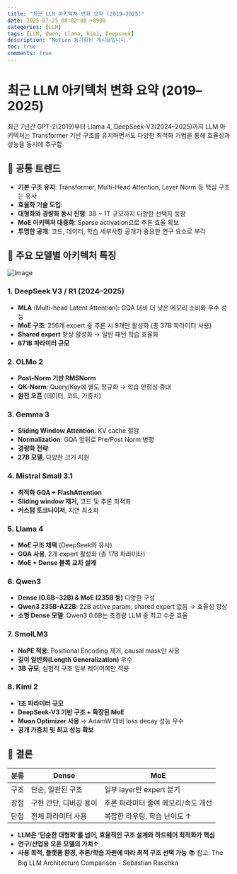 ```yaml
---
title: "최근 LLM 아키텍처 변화 요약 (2019–2025)"
date: 2025-07-25 08:02:00 +0900
categories: [LLM]
tags: [LLM, Qwen, Llama, Kimi, Deepseek]
description: "Notion 동기화된 게시글입니다."
toc: true
comments: true
---
```


# 최근 LLM 아키텍처 변화 요약 (2019–2025)

최근 7년간 GPT-2(2019)부터 Llama 4, DeepSeek-V3(2024–2025)까지 LLM 아키텍처는 Transformer 기반 구조를 유지하면서도 다양한 최적화 기법을 통해 효율성과 성능을 동시에 추구함.

## 🔑 공통 트렌드

- **기본 구조 유지**: Transformer, Multi-Head Attention, Layer Norm 등 핵심 구조는 유사
- **효율화 기술 도입**:
- **대형화와 경량화 동시 진행**: 3B ~ 1T 규모까지 다양한 선택지 등장
- **MoE 아키텍처 대중화**: Sparse activation으로 추론 효율 확보
- **투명한 공개**: 코드, 데이터, 학습 세부사항 공개가 중요한 연구 요소로 부각
## 📌 주요 모델별 아키텍처 특징

![Image](https://prod-files-secure.s3.us-west-2.amazonaws.com/e6db513d-ec54-40ff-aa74-2487b0bcfe15/ac24fdd3-febf-45c7-8e99-afb6446591d8/image.png?X-Amz-Algorithm=AWS4-HMAC-SHA256&X-Amz-Content-Sha256=UNSIGNED-PAYLOAD&X-Amz-Credential=ASIAZI2LB466UVTGDVJZ%2F20250725%2Fus-west-2%2Fs3%2Faws4_request&X-Amz-Date=20250725T222347Z&X-Amz-Expires=3600&X-Amz-Security-Token=IQoJb3JpZ2luX2VjECUaCXVzLXdlc3QtMiJIMEYCIQDyhf7gOXMR9gwbNLMMQ10zdvhcgynaX1OUrAEfuqjztAIhAKBkqKFgEDt%2BAdrH3Fql4QycQLgw83BTNeYvXALkUm0vKv8DCE4QABoMNjM3NDIzMTgzODA1Igy0qg9HtSKF0tmzvQwq3AOPMjacxmec7DXWwNOImuvidRqbDTODgr4MH6Kx1uDW776PAK9kHk6Iej3bL6GQWF4baDBxTEU1ihWF5C%2By%2F%2Faj%2F47e3WDlkAvTKFExmG3%2FO5g9QiOK7sJ0RkJVJpzvzfvcmbeHGjcec0RdwfiDqSLyfNNAX8zNYgn%2BnWVtpFAwt7V%2Btc7ODsIKE0Ezv3hZ8nKn%2F1g0UfSzKjzkUIcIAeH8tfzYYynE415J3MAm06lKcTK%2FkL26Q9m9ZSjt9abb45ROVQBbRDhYxdVv5Ze9LBpJpYQTvid0NaHjd8E57GWmzokMko1%2FcHBo7KWIcdEhnTv3%2B3%2FykvhGpqJ%2B9%2BB9FgnzWCgzCrH7vhTytFj5syHu1ksLvGalNeo0QBqM93UKrMlxlDAgDQzyubqZiHIeUHXlBqL4DRCWbek6ZXW%2B%2FwhiFUNIadhzVBhVbTufQV%2FOCnf3dE1fi5CEB5Nx2RMV5SCjddG%2Braz8tXHPcj8CZxQvagvh4e7YOYBxvaxk1QzOR3F8zkPJvR4HssdlZW0aNTcM%2BYILnk2xblDdz9wRZ3ZVl17GiDe8Izq7pS15qTh4G0Fh1yu0KAmEKBpjMbqWbQIbzAcDHA6uqc6BHwpGiF0uLXX4CQaSKlzJz%2B7GszCL0o%2FEBjqkAaegGTDn56r5EMKi1WTMoqOm6jY9L8DEA5218DouPJyl2aXBynPbdg0AFz6tXrytwNn4U4VwjoyoCjWkwa%2FNghsObaxzX1RN3ZQ%2FG8uopE2MeS2uq1Hht%2BfQWIgMLn05euXCkgbIf5QQt5T3VPdiDzcIeWn1w0yk645AsaHMxhifhT1i%2Bgl9tSfcd5IHM3vM6no91iIrhAT4cMJYRH6HErpt1iPN&X-Amz-Signature=05f23851220a5c089b7b9fa1b4a0d757ba4fa36bd866d6c000fa5e042880ff0f&X-Amz-SignedHeaders=host&x-amz-checksum-mode=ENABLED&x-id=GetObject)

### 1. DeepSeek V3 / R1 (2024–2025)

- **MLA** (Multi-head Latent Attention): GQA 대비 더 낮은 메모리 소비와 우수 성능
- **MoE 구조**: 256개 expert 중 추론 시 9개만 활성화 (총 37B 파라미터 사용)
- **Shared expert** 항상 활성화 → 일반 패턴 학습 효율화
- **671B 파라미터 규모**
### 2. OLMo 2

- **Post-Norm 기반 RMSNorm**
- **QK-Norm**: Query/Key에 별도 정규화 → 학습 안정성 증대
- **완전 오픈** (데이터, 코드, 가중치)
### 3. Gemma 3

- **Sliding Window Attention**: KV cache 절감
- **Normalization**: GQA 앞뒤로 Pre/Post Norm 병행
- **경량화 전략**:
- **27B 모델**, 다양한 크기 지원
### 4. Mistral Small 3.1

- **최적화 GQA + FlashAttention**
- **Sliding window 제거**, 코드 및 추론 최적화
- **커스텀 토크나이저**, 지연 최소화
### 5. Llama 4

- **MoE 구조 채택** (DeepSeek와 유사)
- **GQA 사용**, 2개 expert 활성화 (총 17B 파라미터)
- **MoE + Dense 블록 교차 설계**
### 6. Qwen3

- **Dense (0.6B~32B) & MoE (235B 등)** 다양한 구성
- **Qwen3 235B-A22B**: 22B active param, shared expert 없음 → 효율성 향상
- **소형 Dense 모델**: Qwen3 0.6B는 초경량 LLM 중 최고 수준 효율
### 7. SmolLM3

- **NoPE 적용**: Positional Encoding 제거, causal mask만 사용
- **길이 일반화(Length Generalization)** 우수
- **3B 규모**, 실험적 구조 일부 레이어에만 적용
### 8. Kimi 2

- **1조 파라미터 규모**
- **DeepSeek-V3 기반 구조 + 확장된 MoE**
- **Muon Optimizer 사용** → AdamW 대비 loss decay 성능 우수
- **공개 가중치 및 최고 성능 확보**
## 🧩 결론

| 분류 | Dense | MoE |
| --- | --- | --- |
| 구조 | 단순, 일관된 구조 | 일부 layer만 expert 분기 |
| 장점 | 구현 간단, 디버깅 용이 | 추론 파라미터 줄여 메모리/속도 개선 |
| 단점 | 전체 파라미터 사용 | 복잡한 라우팅, 학습 난이도 ↑ |

- **LLM은 ‘단순한 대형화’를 넘어, 효율적인 구조 설계와 하드웨어 최적화가 핵심**
- **연구/산업용 오픈 모델의 가치↑**
- **사용 목적, 플랫폼 환경, 추론/학습 자원에 따라 최적 구조 선택 가능**
📚 참고: The Big LLM Architecture Comparison - Sebastian Raschka


